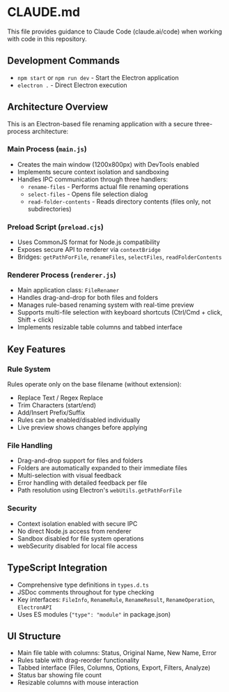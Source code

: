 # CLAUDE.md

This file provides guidance to Claude Code (claude.ai/code) when working with code in this repository.

## Development Commands

- `npm start` or `npm run dev` - Start the Electron application
- `electron .` - Direct Electron execution

## Architecture Overview

This is an Electron-based file renaming application with a secure three-process architecture:

### Main Process (`main.js`)
- Creates the main window (1200x800px) with DevTools enabled
- Implements secure context isolation and sandboxing
- Handles IPC communication through three handlers:
  - `rename-files` - Performs actual file renaming operations
  - `select-files` - Opens file selection dialog  
  - `read-folder-contents` - Reads directory contents (files only, not subdirectories)

### Preload Script (`preload.cjs`)
- Uses CommonJS format for Node.js compatibility
- Exposes secure API to renderer via `contextBridge`
- Bridges: `getPathForFile`, `renameFiles`, `selectFiles`, `readFolderContents`

### Renderer Process (`renderer.js`)
- Main application class: `FileRenamer`
- Handles drag-and-drop for both files and folders
- Manages rule-based renaming system with real-time preview
- Supports multi-file selection with keyboard shortcuts (Ctrl/Cmd + click, Shift + click)
- Implements resizable table columns and tabbed interface

## Key Features

### Rule System
Rules operate only on the base filename (without extension):
- Replace Text / Regex Replace
- Trim Characters (start/end)
- Add/Insert Prefix/Suffix
- Rules can be enabled/disabled individually
- Live preview shows changes before applying

### File Handling
- Drag-and-drop support for files and folders
- Folders are automatically expanded to their immediate files
- Multi-selection with visual feedback
- Error handling with detailed feedback per file
- Path resolution using Electron's `webUtils.getPathForFile`

### Security
- Context isolation enabled with secure IPC
- No direct Node.js access from renderer
- Sandbox disabled for file system operations
- webSecurity disabled for local file access

## TypeScript Integration

- Comprehensive type definitions in `types.d.ts`
- JSDoc comments throughout for type checking
- Key interfaces: `FileInfo`, `RenameRule`, `RenameResult`, `RenameOperation`, `ElectronAPI`
- Uses ES modules (`"type": "module"` in package.json)

## UI Structure

- Main file table with columns: Status, Original Name, New Name, Error
- Rules table with drag-reorder functionality
- Tabbed interface (Files, Columns, Options, Export, Filters, Analyze)
- Status bar showing file count
- Resizable columns with mouse interaction